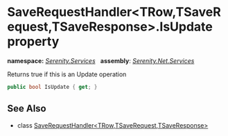 # SaveRequestHandler&lt;TRow,TSaveRequest,TSaveResponse&gt;.IsUpdate property
**namespace:** *[Serenity.Services](../../README.md#serenity.services-namespace)*   **assembly**: *[Serenity.Net.Services](../../README.md)*

Returns true if this is an Update operation

```csharp
public bool IsUpdate { get; }
```

## See Also

* class [SaveRequestHandler&lt;TRow,TSaveRequest,TSaveResponse&gt;](../SaveRequestHandler-3.md)